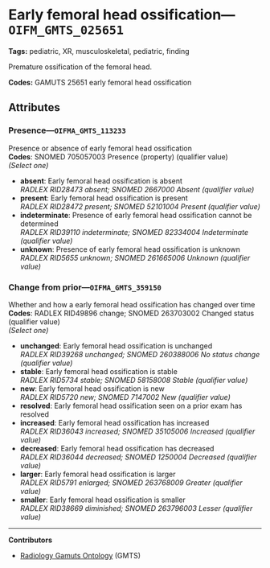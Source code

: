 # Early femoral head ossification—`OIFM_GMTS_025651`

**Tags:** pediatric, XR, musculoskeletal, pediatric, finding

Premature ossification of the femoral head.

**Codes:** GAMUTS 25651 early femoral head ossification

## Attributes

### Presence—`OIFMA_GMTS_113233`

Presence or absence of early femoral head ossification  
**Codes**: SNOMED 705057003 Presence (property) (qualifier value)  
*(Select one)*

- **absent**: Early femoral head ossification is absent  
_RADLEX RID28473 absent; SNOMED 2667000 Absent (qualifier value)_
- **present**: Early femoral head ossification is present  
_RADLEX RID28472 present; SNOMED 52101004 Present (qualifier value)_
- **indeterminate**: Presence of early femoral head ossification cannot be determined  
_RADLEX RID39110 indeterminate; SNOMED 82334004 Indeterminate (qualifier value)_
- **unknown**: Presence of early femoral head ossification is unknown  
_RADLEX RID5655 unknown; SNOMED 261665006 Unknown (qualifier value)_

### Change from prior—`OIFMA_GMTS_359150`

Whether and how a early femoral head ossification has changed over time  
**Codes**: RADLEX RID49896 change; SNOMED 263703002 Changed status (qualifier value)  
*(Select one)*

- **unchanged**: Early femoral head ossification is unchanged  
_RADLEX RID39268 unchanged; SNOMED 260388006 No status change (qualifier value)_
- **stable**: Early femoral head ossification is stable  
_RADLEX RID5734 stable; SNOMED 58158008 Stable (qualifier value)_
- **new**: Early femoral head ossification is new  
_RADLEX RID5720 new; SNOMED 7147002 New (qualifier value)_
- **resolved**: Early femoral head ossification seen on a prior exam has resolved  
- **increased**: Early femoral head ossification has increased  
_RADLEX RID36043 increased; SNOMED 35105006 Increased (qualifier value)_
- **decreased**: Early femoral head ossification has decreased  
_RADLEX RID36044 decreased; SNOMED 1250004 Decreased (qualifier value)_
- **larger**: Early femoral head ossification is larger  
_RADLEX RID5791 enlarged; SNOMED 263768009 Greater (qualifier value)_
- **smaller**: Early femoral head ossification is smaller  
_RADLEX RID38669 diminished; SNOMED 263796003 Lesser (qualifier value)_

---

**Contributors**

- [Radiology Gamuts Ontology](https://gamuts.net/) (GMTS)